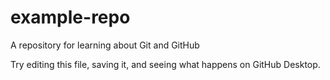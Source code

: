 # example-repo
A repository for learning about Git and GitHub

Try editing this file, saving it, and seeing what happens on GitHub Desktop.